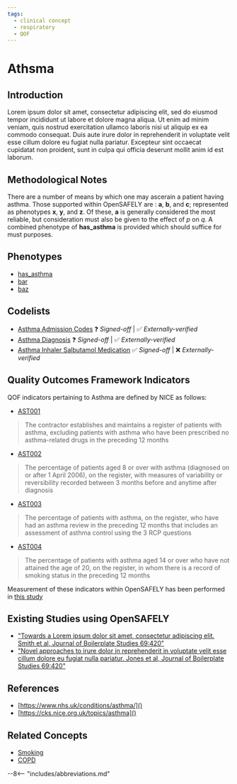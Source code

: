 ```yaml
---
tags:
  - clinical concept
  - respiratory
  - QOF
---
```

# Athsma

## Introduction
Lorem ipsum dolor sit amet, consectetur adipiscing elit, sed do eiusmod tempor incididunt ut labore et dolore magna aliqua. Ut enim ad minim veniam, quis nostrud exercitation ullamco laboris nisi ut aliquip ex ea commodo consequat. Duis aute irure dolor in reprehenderit in voluptate velit esse cillum dolore eu fugiat nulla pariatur. Excepteur sint occaecat cupidatat non proident, sunt in culpa qui officia deserunt mollit anim id est laborum.

## Methodological Notes
There are a number of means by which one may ascerain a patient having asthma. Those supported within OpenSAFELY are : **a**, **b**, and **c**; represented as phenotypes **x**, **y**, and **z**. Of these, **a** is generally considered the most reliable, but consideration must also be given to the effect of *p* on *q*. A combined phenotype of **has_asthma** is provided which should suffice for must purposes.

## Phenotypes
* [has_asthma](../phenotypes/has_asthma.md)
* [bar]()
* [baz]()

## Codelists
* [Asthma Admission Codes](https://www.opencodelists.org/codelist/primis-covid19-vacc-uptake/astadm/) ❓ _Signed-off_ | ✅ _Externally-verified_
* [Asthma Diagnosis](https://www.opencodelists.org/codelist/opensafely/asthma-diagnosis-snomed/) ❓ _Signed-off_ | ✅ _Externally-verified_
* [Asthma Inhaler Salbutamol Medication](https://www.opencodelists.org/codelist/opensafely/asthma-inhaler-salbutamol-medication/) ✅ _Signed-off_ | ❌ _Externally-verified_

## Quality Outcomes Framework Indicators

QOF indicators pertaining to Asthma are defined by NICE as follows:

* [AST001](https://cks.nice.org.uk/topics/asthma/goals-outcome-measures/qof-indicators/)
>The contractor establishes and maintains a register of patients with asthma, excluding patients with asthma who have been prescribed no asthma-related drugs in the preceding 12 months
* [AST002](https://cks.nice.org.uk/topics/asthma/goals-outcome-measures/qof-indicators/)
>The percentage of patients aged 8 or over with asthma (diagnosed on or after 1 April 2006), on the register, with measures of variability or reversibility recorded between 3 months before and anytime after diagnosis
* [AST003](https://cks.nice.org.uk/topics/asthma/goals-outcome-measures/qof-indicators/)
>The percentage of patients with asthma, on the register, who have had an asthma review in the preceding 12 months that includes an assessment of asthma control using the 3 RCP questions
* [AST004](https://cks.nice.org.uk/topics/asthma/goals-outcome-measures/qof-indicators/)
>The percentage of patients with asthma aged 14 or over who have not attained the age of 20, on the register, in whom there is a record of smoking status in the preceding 12 months


Measurement of these indicators within OpenSAFELY has been performed in [this study]()
## Existing Studies using OpenSAFELY
* ["Towards a Lorem ipsum dolor sit amet, consectetur adipiscing elit. Smith et al, Journal of Boilerplate Studies 69:420"]()
* ["Novel approaches to irure dolor in reprehenderit in voluptate velit esse cillum dolore eu fugiat nulla pariatur. Jones et al, Journal of Boilerplate Studies 69:420"]()

## References
* [https://www.nhs.uk/conditions/asthma/]()
* [https://cks.nice.org.uk/topics/asthma]()

## Related Concepts
* [Smoking](./smoking.md)
* [COPD](./copd.md)


--8<-- "includes/abbreviations.md"
